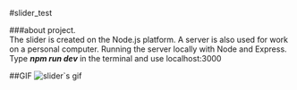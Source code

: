 #slider_test

###about project.  
The slider is created on the Node.js platform. A server is also used for work on a personal computer. Running the server locally with Node and Express.
Type ***npm run dev*** in the terminal and use localhost:3000


##GIF
![slider`s gif](SliderGif.gif)